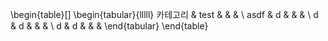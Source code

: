 \begin{table}[]
\begin{tabular}{lllll}
카테고리 & test &  &  &  \\
asdf & d    &  &  &  \\
d    & d    &  &  &  \\
d    & d    &  &  & 
\end{tabular}
\end{table}
